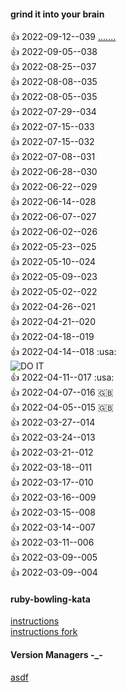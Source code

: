 #### grind it into your brain
:+1: 2022-09-12--039  [.......](https://gist.github.com/0mj/663e782ce5d55d48bbfc63dc9c28e3f5)  
:+1: 2022-09-05--038  
:+1: 2022-08-25--037  
:+1: 2022-08-08--035  
:+1: 2022-08-05--035  
:+1: 2022-07-29--034  
:+1: 2022-07-15--033  
:+1: 2022-07-15--032  
:+1: 2022-07-08--031  
:+1: 2022-06-28--030  
:+1: 2022-06-22--029  
:+1: 2022-06-14--028  
:+1: 2022-06-07--027  
:+1: 2022-06-02--026  
:+1: 2022-05-23--025  
:+1: 2022-05-10--024  
:+1: 2022-05-09--023  
:+1: 2022-05-02--022  
:+1: 2022-04-26--021  
:+1: 2022-04-21--020  
:+1: 2022-04-18--019  
:+1: 2022-04-14--018 :usa:  
![DO IT](https://media.giphy.com/media/wi8Ez1mwRcKGI/giphy.gif "DO IT")  
:+1: 2022-04-11--017 :usa:  
:+1: 2022-04-07--016 :uk:   
:+1: 2022-04-05--015 :uk:   
:+1: 2022-03-27--014  
:+1: 2022-03-24--013  
:+1: 2022-03-21--012  
:+1: 2022-03-18--011  
:+1: 2022-03-17--010  
:+1: 2022-03-16--009  
:+1: 2022-03-15--008  
:+1: 2022-03-14--007  
:+1: 2022-03-11--006  
:+1: 2022-03-09--005  
:+1: 2022-03-09--004  


#### ruby-bowling-kata
[instructions](https://gist.github.com/0mj/663e782ce5d55d48bbfc63dc9c28e3f5)  
[instructions fork](https://gist.github.com/theotherzach/1ddc1f348d1c711ea0e8da67efa82cf4)  


#### Version Managers -_-
[asdf](https://github.com/asdf-vm/asdf)  